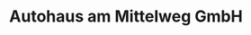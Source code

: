 ---
title: "Autohaus am Mittelweg GmbH"
url: /schwerin/autohaus-am-mittelweg-gmbh/
shop: Autohaus
---